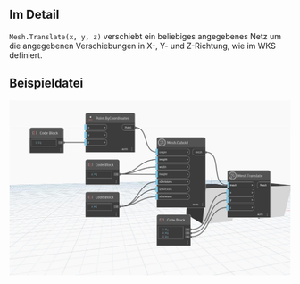 ## Im Detail
`Mesh.Translate(x, y, z)` verschiebt ein beliebiges angegebenes Netz um die angegebenen Verschiebungen in X-, Y- und Z-Richtung, wie im WKS definiert.

## Beispieldatei

![Example](./Autodesk.DesignScript.Geometry.Mesh.Translate(mesh.x.y.z)_img.jpg)
